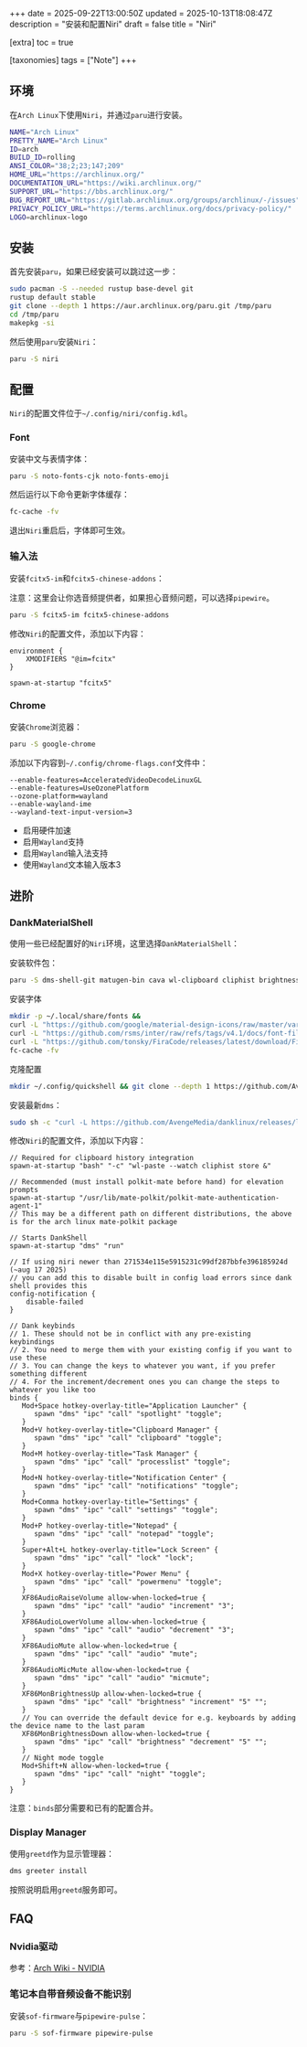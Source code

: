 +++
date = 2025-09-22T13:00:50Z
updated = 2025-10-13T18:08:47Z
description = "安装和配置Niri"
draft = false
title = "Niri"

[extra]
toc = true

[taxonomies]
tags = ["Note"]
+++

## 环境

在`Arch Linux`下使用`Niri`，并通过`paru`进行安装。

```bash
NAME="Arch Linux"
PRETTY_NAME="Arch Linux"
ID=arch
BUILD_ID=rolling
ANSI_COLOR="38;2;23;147;209"
HOME_URL="https://archlinux.org/"
DOCUMENTATION_URL="https://wiki.archlinux.org/"
SUPPORT_URL="https://bbs.archlinux.org/"
BUG_REPORT_URL="https://gitlab.archlinux.org/groups/archlinux/-/issues"
PRIVACY_POLICY_URL="https://terms.archlinux.org/docs/privacy-policy/"
LOGO=archlinux-logo
```

## 安装

首先安装`paru`，如果已经安装可以跳过这一步：

```bash
sudo pacman -S --needed rustup base-devel git
rustup default stable
git clone --depth 1 https://aur.archlinux.org/paru.git /tmp/paru
cd /tmp/paru
makepkg -si
```

然后使用`paru`安装`Niri`：

```bash
paru -S niri
```

## 配置

`Niri`的配置文件位于`~/.config/niri/config.kdl`。

### Font

安装中文与表情字体：

```bash
paru -S noto-fonts-cjk noto-fonts-emoji
```

然后运行以下命令更新字体缓存：

```bash
fc-cache -fv
```

退出`Niri`重启后，字体即可生效。

### 输入法

安装`fcitx5-im`和`fcitx5-chinese-addons`：

注意：这里会让你选音频提供者，如果担心音频问题，可以选择`pipewire`。

```bash
paru -S fcitx5-im fcitx5-chinese-addons
```

修改`Niri`的配置文件，添加以下内容：

```kdl
environment {
    XMODIFIERS "@im=fcitx"
}

spawn-at-startup "fcitx5"
```

### Chrome

安装`Chrome`浏览器：

```bash
paru -S google-chrome
```

添加以下内容到`~/.config/chrome-flags.conf`文件中：

```text
--enable-features=AcceleratedVideoDecodeLinuxGL
--enable-features=UseOzonePlatform
--ozone-platform=wayland
--enable-wayland-ime
--wayland-text-input-version=3
```

- 启用硬件加速
- 启用`Wayland`支持
- 启用`Wayland`输入法支持
- 使用`Wayland`文本输入版本3

## 进阶


### DankMaterialShell

使用一些已经配置好的`Niri`环境，这里选择`DankMaterialShell`：

安装软件包：

```bash
paru -S dms-shell-git matugen-bin cava wl-clipboard cliphist brightnessctl
```

安装字体

```bash
mkdir -p ~/.local/share/fonts &&
curl -L "https://github.com/google/material-design-icons/raw/master/variablefont/MaterialSymbolsRounded%5BFILL%2CGRAD%2Copsz%2Cwght%5D.ttf" -o ~/.local/share/fonts/MaterialSymbolsRounded.ttf
curl -L "https://github.com/rsms/inter/raw/refs/tags/v4.1/docs/font-files/InterVariable.ttf" -o ~/.local/share/fonts/InterVariable.ttf
curl -L "https://github.com/tonsky/FiraCode/releases/latest/download/FiraCode-Regular.ttf" -o ~/.local/share/fonts/FiraCode-Regular.ttf
fc-cache -fv
```

克隆配置

```bash
mkdir ~/.config/quickshell && git clone --depth 1 https://github.com/AvengeMedia/DankMaterialShell.git ~/.config/quickshell/dms
```

安装最新`dms`：

```bash
sudo sh -c "curl -L https://github.com/AvengeMedia/danklinux/releases/latest/download/dms-$(uname -m | sed 's/x86_64/amd64/;s/aarch64/arm64/').gz | gunzip | tee /usr/local/bin/dms > /dev/null && chmod +x /usr/local/bin/dms"
```

修改`Niri`的配置文件，添加以下内容：

```kdl
// Required for clipboard history integration
spawn-at-startup "bash" "-c" "wl-paste --watch cliphist store &"

// Recommended (must install polkit-mate before hand) for elevation prompts
spawn-at-startup "/usr/lib/mate-polkit/polkit-mate-authentication-agent-1"
// This may be a different path on different distributions, the above is for the arch linux mate-polkit package

// Starts DankShell
spawn-at-startup "dms" "run"

// If using niri newer than 271534e115e5915231c99df287bbfe396185924d (~aug 17 2025)
// you can add this to disable built in config load errors since dank shell provides this
config-notification {
    disable-failed
}

// Dank keybinds
// 1. These should not be in conflict with any pre-existing keybindings
// 2. You need to merge them with your existing config if you want to use these
// 3. You can change the keys to whatever you want, if you prefer something different
// 4. For the increment/decrement ones you can change the steps to whatever you like too
binds {
   Mod+Space hotkey-overlay-title="Application Launcher" {
      spawn "dms" "ipc" "call" "spotlight" "toggle";
   }
   Mod+V hotkey-overlay-title="Clipboard Manager" {
      spawn "dms" "ipc" "call" "clipboard" "toggle";
   }
   Mod+M hotkey-overlay-title="Task Manager" {
      spawn "dms" "ipc" "call" "processlist" "toggle";
   }
   Mod+N hotkey-overlay-title="Notification Center" {
      spawn "dms" "ipc" "call" "notifications" "toggle";
   }
   Mod+Comma hotkey-overlay-title="Settings" {
      spawn "dms" "ipc" "call" "settings" "toggle";
   }
   Mod+P hotkey-overlay-title="Notepad" {
      spawn "dms" "ipc" "call" "notepad" "toggle";
   }
   Super+Alt+L hotkey-overlay-title="Lock Screen" {
      spawn "dms" "ipc" "call" "lock" "lock";
   }
   Mod+X hotkey-overlay-title="Power Menu" {
      spawn "dms" "ipc" "call" "powermenu" "toggle";
   }
   XF86AudioRaiseVolume allow-when-locked=true {
      spawn "dms" "ipc" "call" "audio" "increment" "3";
   }
   XF86AudioLowerVolume allow-when-locked=true {
      spawn "dms" "ipc" "call" "audio" "decrement" "3";
   }
   XF86AudioMute allow-when-locked=true {
      spawn "dms" "ipc" "call" "audio" "mute";
   }
   XF86AudioMicMute allow-when-locked=true {
      spawn "dms" "ipc" "call" "audio" "micmute";
   }
   XF86MonBrightnessUp allow-when-locked=true {
      spawn "dms" "ipc" "call" "brightness" "increment" "5" "";
   }
   // You can override the default device for e.g. keyboards by adding the device name to the last param
   XF86MonBrightnessDown allow-when-locked=true {
      spawn "dms" "ipc" "call" "brightness" "decrement" "5" "";
   }
   // Night mode toggle
   Mod+Shift+N allow-when-locked=true {
      spawn "dms" "ipc" "call" "night" "toggle";
   }
}
```

注意：`binds`部分需要和已有的配置合并。

### Display Manager

使用`greetd`作为显示管理器：

```bash
dms greeter install
```

按照说明启用`greetd`服务即可。

## FAQ

### Nvidia驱动

参考：[Arch Wiki - NVIDIA](https://wiki.archlinux.org/title/NVIDIA)

### 笔记本自带音频设备不能识别

安装`sof-firmware`与`pipewire-pulse`：

```bash
paru -S sof-firmware pipewire-pulse
```
